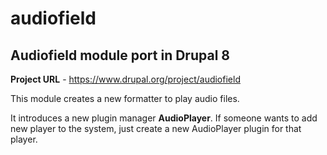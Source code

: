 # audiofield
<h2><strong>Audiofield module port in Drupal 8</strong></h2>

<strong>Project URL</strong> - https://www.drupal.org/project/audiofield

This module creates a new formatter to play audio files.

It introduces a new plugin manager <strong>AudioPlayer</strong>. If someone wants to add new player to the system, just create a new AudioPlayer plugin for that player.
